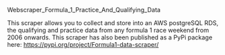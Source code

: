 Webscraper_Formula_1_Practice_And_Qualifying_Data

This scraper allows you to collect and store into an AWS postgreSQL RDS, the qualifying and practice data from any formula 1 race weekend from 2006 onwards.
This scraper has also been published as a PyPi package here: https://pypi.org/project/Formula1-data-scraper/
